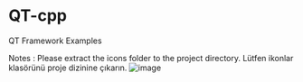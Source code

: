 # QT-cpp
QT Framework Examples


Notes : Please extract the icons folder to the project directory.
        Lütfen ikonlar klasörünü proje dizinine çıkarın.
![image](https://user-images.githubusercontent.com/32040310/193693941-e0407428-0d0a-4336-8bb0-ea0d1138cb17.png)
